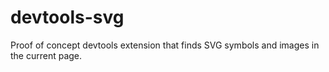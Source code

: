 # devtools-svg

Proof of concept devtools extension that finds SVG symbols and images in the current page.

